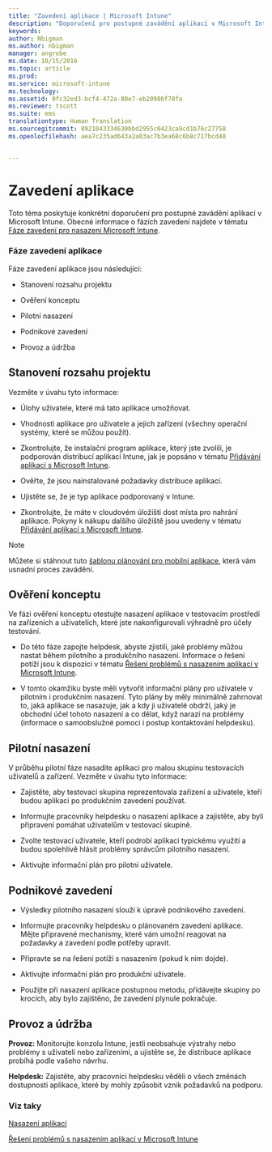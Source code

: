 ```yaml
---
title: "Zavedení aplikace | Microsoft Intune"
description: "Doporučení pro postupné zavádění aplikací v Microsoft Intune"
keywords: 
author: Nbigman
ms.author: nbigman
manager: angrobe
ms.date: 10/15/2016
ms.topic: article
ms.prod: 
ms.service: microsoft-intune
ms.technology: 
ms.assetid: 0fc32ed3-bcf4-472a-80e7-eb20986f78fa
ms.reviewer: tscott
ms.suite: ems
translationtype: Human Translation
ms.sourcegitcommit: 8921043334630bbd2955c0423ca9cd1b76c27758
ms.openlocfilehash: aea7c235ad643a2a03ac7b3ea68c6b8c717bcd48


---
```


# Zavedení aplikace
Toto téma poskytuje konkrétní doporučení pro postupné zavádění aplikací v Microsoft Intune. Obecné informace o fázích zavedení najdete v tématu [Fáze zavedení pro nasazení Microsoft Intune](rollout-phases-for-microsoft-intune-deployment.md).

### Fáze zavedení aplikace
Fáze zavedení aplikace jsou následující:

-   Stanovení rozsahu projektu

-   Ověření konceptu

-   Pilotní nasazení

-   Podnikové zavedení

-   Provoz a údržba

## Stanovení rozsahu projektu
Vezměte v úvahu tyto informace:

-   Úlohy uživatele, které má tato aplikace umožňovat.

-   Vhodnosti aplikace pro uživatele a jejich zařízení (všechny operační systémy, které se můžou použít).

-   Zkontrolujte, že instalační program aplikace, který jste zvolili, je podporován distribucí aplikací Intune, jak je popsáno v tématu [Přidávání aplikací s Microsoft Intune](/intune/deploy-use/add-apps).

-   Ověřte, že jsou nainstalované požadavky distribuce aplikací. <!---, as described in [Plan for app deployment in Microsoft Intune](plan-for-app-deployment-in-microsoft-intune.md).--->

-   Ujistěte se, že je typ aplikace podporovaný v Intune.

-   Zkontrolujte, že máte v cloudovém úložišti dost místa pro nahrání aplikace. Pokyny k nákupu dalšího úložiště jsou uvedeny v tématu [Přidávání aplikací s Microsoft Intune](/intune/deploy-use/add-apps).

> [!NOTE]           
> Můžete si stáhnout tuto [šablonu plánování pro mobilní aplikace](https://gallery.technet.microsoft.com/Mobile-app-planning-18689d59), která vám usnadní proces zavádění.

## Ověření konceptu
Ve fázi ověření konceptu otestujte nasazení aplikace v testovacím prostředí na zařízeních a uživatelích, které jste nakonfigurovali výhradně pro účely testování.

-   Do této fáze zapojte helpdesk, abyste zjistili, jaké problémy můžou nastat během pilotního a produkčního nasazení. Informace o řešení potíží jsou k dispozici v tématu [Řešení problémů s nasazením aplikací v Microsoft Intune](/intune/troubleshoot/troubleshoot-app-deployment-problems-in-microsoft-intune).

-   V tomto okamžiku byste měli vytvořit informační plány pro uživatele v pilotním i produkčním nasazení. Tyto plány by měly minimálně zahrnovat to, jaká aplikace se nasazuje, jak a kdy ji uživatelé obdrží, jaký je obchodní účel tohoto nasazení a co dělat, když narazí na problémy (informace o samoobslužné pomoci i postup kontaktování helpdesku).

## Pilotní nasazení
V průběhu pilotní fáze nasadíte aplikaci pro malou skupinu testovacích uživatelů a zařízení. Vezměte v úvahu tyto informace:

-   Zajistěte, aby testovací skupina reprezentovala zařízení a uživatele, kteří budou aplikaci po produkčním zavedení používat.

-   Informujte pracovníky helpdesku o nasazení aplikace a zajistěte, aby byli připravení pomáhat uživatelům v testovací skupině.

-   Zvolte testovací uživatele, kteří podrobí aplikaci typickému využití a budou spolehlivě hlásit problémy správcům pilotního nasazení.

-   Aktivujte informační plán pro pilotní uživatele.

## Podnikové zavedení

-   Výsledky pilotního nasazení slouží k úpravě podnikového zavedení.

-   Informujte pracovníky helpdesku o plánovaném zavedení aplikace. Mějte připravené mechanismy, které vám umožní reagovat na požadavky a zavedení podle potřeby upravit.

-   Připravte se na řešení potíží s nasazením (pokud k nim dojde).

-   Aktivujte informační plán pro produkční uživatele.

-   Použijte při nasazení aplikace postupnou metodu, přidávejte skupiny po krocích, aby bylo zajištěno, že zavedení plynule pokračuje.

## Provoz a údržba
**Provoz:** Monitorujte konzolu Intune, jestli neobsahuje výstrahy nebo problémy s uživateli nebo zařízeními, a ujistěte se, že distribuce aplikace probíhá podle vašeho návrhu.

**Helpdesk:** Zajistěte, aby pracovníci helpdesku věděli o všech změnách dostupnosti aplikace, které by mohly způsobit vznik požadavků na podporu.

### Viz taky
[Nasazení aplikací](/intune/deploy-use/deploy-apps)

[Řešení problémů s nasazením aplikací v Microsoft Intune](/intune/troubleshoot/troubleshoot-app-deployment-problems-in-microsoft-intune)



<!--HONumber=Oct16_HO4-->


